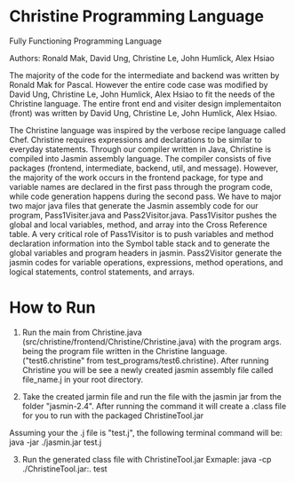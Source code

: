 # Christine Programming Language
Fully Functioning Programming Language

Authors: Ronald Mak, David Ung, Christine Le, John Humlick, Alex Hsiao

The majority of the code for the intermediate and backend was written by Ronald Mak for Pascal. However the entire code case was modified by David Ung, Christine Le, John Humlick, Alex Hsiao to fit the needs of the Christine language. The entire front end and visiter design implementaiton (front) was written by David Ung, Christine Le, John Humlick, Alex Hsiao.

The Christine language was inspired by the verbose recipe language called Chef. Christine requires expressions and declarations to be similar to everyday statements. Through our compiler written in Java, Christine is compiled into Jasmin assembly language. The compiler consists of five packages (frontend, intermediate, backend, util, and message). However, the majority of the work occurs in the frontend package, for type and variable names are declared in the first pass through the program code, while code generation happens during the second pass.
We have to major two major java files that generate the Jasmin assembly code for our program, Pass1Visiter.java and Pass2Visitor.java. Pass1Visitor pushes the global and local variables, method, and array into the Cross Reference table. A very critical role of Pass1Visitor is to push variables and method declaration information into the Symbol table stack and to generate the global variables and program headers in jasmin. Pass2Visitor generate the jasmin codes for variable operations, expressions, method operations, and logical statements, control statements, and arrays.


# How to Run

1. Run the main from Christine.java (src/christine/frontend/Christine/Christine.java) with the program args. being the program file written in the Christine language. ("test6.christine" from test_programs/test6.christine). After running Christine you will be see a newly created jasmin assembly file called file_name.j in your root directory.

2. Take the created jarmin file and run the file with the jasmin jar from the folder "jasmin-2.4". After running the command it will create a .class file for you to run with the packaged ChristineTool.jar

Assuming your the .j file is "test.j", the following terminal command will be:
java -jar ./jasmin.jar test.j

3. Run the generated class file with ChristineTool.jar
Exmaple:
java -cp ./ChristineTool.jar:. test


